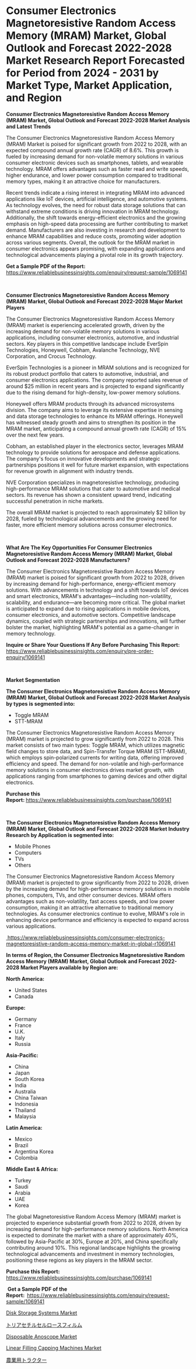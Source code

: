 <p><h1>Consumer Electronics Magnetoresistive Random Access Memory (MRAM) Market, Global Outlook and Forecast 2022-2028 Market Research Report Forecasted for Period from 2024 -  2031 by Market Type, Market Application, and Region</h1></p><p><strong>Consumer Electronics Magnetoresistive Random Access Memory (MRAM) Market, Global Outlook and Forecast 2022-2028 Market Analysis and Latest Trends</strong></p>
<p><p>The Consumer Electronics Magnetoresistive Random Access Memory (MRAM) Market is poised for significant growth from 2022 to 2028, with an expected compound annual growth rate (CAGR) of 8.6%. This growth is fueled by increasing demand for non-volatile memory solutions in various consumer electronic devices such as smartphones, tablets, and wearable technology. MRAM offers advantages such as faster read and write speeds, higher endurance, and lower power consumption compared to traditional memory types, making it an attractive choice for manufacturers.</p><p>Recent trends indicate a rising interest in integrating MRAM into advanced applications like IoT devices, artificial intelligence, and automotive systems. As technology evolves, the need for robust data storage solutions that can withstand extreme conditions is driving innovation in MRAM technology. Additionally, the shift towards energy-efficient electronics and the growing emphasis on high-speed data processing are further contributing to market demand. Manufacturers are also investing in research and development to enhance MRAM capabilities and reduce costs, promoting wider adoption across various segments. Overall, the outlook for the MRAM market in consumer electronics appears promising, with expanding applications and technological advancements playing a pivotal role in its growth trajectory.</p></p>
<p><strong>Get a Sample PDF of the Report:&nbsp;</strong> <a href="https://www.reliablebusinessinsights.com/enquiry/request-sample/1069141">https://www.reliablebusinessinsights.com/enquiry/request-sample/1069141</a></p>
<p>&nbsp;</p>
<p><strong>Consumer Electronics Magnetoresistive Random Access Memory (MRAM) Market, Global Outlook and Forecast 2022-2028 Major Market Players</strong></p>
<p><p>The Consumer Electronics Magnetoresistive Random Access Memory (MRAM) market is experiencing accelerated growth, driven by the increasing demand for non-volatile memory solutions in various applications, including consumer electronics, automotive, and industrial sectors. Key players in this competitive landscape include EverSpin Technologies, Honeywell, Cobham, Avalanche Technology, NVE Corporation, and Crocus Technology.</p><p>EverSpin Technologies is a pioneer in MRAM solutions and is recognized for its robust product portfolio that caters to automotive, industrial, and consumer electronics applications. The company reported sales revenue of around $25 million in recent years and is projected to expand significantly due to the rising demand for high-density, low-power memory solutions.</p><p>Honeywell offers MRAM products through its advanced microsystems division. The company aims to leverage its extensive expertise in sensing and data storage technologies to enhance its MRAM offerings. Honeywell has witnessed steady growth and aims to strengthen its position in the MRAM market, anticipating a compound annual growth rate (CAGR) of 15% over the next few years.</p><p>Cobham, an established player in the electronics sector, leverages MRAM technology to provide solutions for aerospace and defense applications. The company's focus on innovative developments and strategic partnerships positions it well for future market expansion, with expectations for revenue growth in alignment with industry trends.</p><p>NVE Corporation specializes in magnetoresistive technology, producing high-performance MRAM solutions that cater to automotive and medical sectors. Its revenue has shown a consistent upward trend, indicating successful penetration in niche markets.</p><p>The overall MRAM market is projected to reach approximately $2 billion by 2028, fueled by technological advancements and the growing need for faster, more efficient memory solutions across consumer electronics.</p></p>
<p>&nbsp;</p>
<p><strong>What Are The Key Opportunities For Consumer Electronics Magnetoresistive Random Access Memory (MRAM) Market, Global Outlook and Forecast 2022-2028 Manufacturers?</strong></p>
<p><p>The Consumer Electronics Magnetoresistive Random Access Memory (MRAM) market is poised for significant growth from 2022 to 2028, driven by increasing demand for high-performance, energy-efficient memory solutions. With advancements in technology and a shift towards IoT devices and smart electronics, MRAM's advantages—including non-volatility, scalability, and endurance—are becoming more critical. The global market is anticipated to expand due to rising applications in mobile devices, consumer electronics, and automotive sectors. Competitive landscape dynamics, coupled with strategic partnerships and innovations, will further bolster the market, highlighting MRAM's potential as a game-changer in memory technology.</p></p>
<p><strong>Inquire or Share Your Questions If Any Before Purchasing This Report:</strong> <a href="https://www.reliablebusinessinsights.com/enquiry/pre-order-enquiry/1069141">https://www.reliablebusinessinsights.com/enquiry/pre-order-enquiry/1069141</a></p>
<p>&nbsp;</p>
<p><strong>Market Segmentation</strong></p>
<p><strong>The Consumer Electronics Magnetoresistive Random Access Memory (MRAM) Market, Global Outlook and Forecast 2022-2028 Market Analysis by types is segmented into:</strong></p>
<p><ul><li>Toggle MRAM</li><li>STT-MRAM</li></ul></p>
<p><p>The Consumer Electronics Magnetoresistive Random Access Memory (MRAM) market is projected to grow significantly from 2022 to 2028. This market consists of two main types: Toggle MRAM, which utilizes magnetic field changes to store data, and Spin-Transfer Torque MRAM (STT-MRAM), which employs spin-polarized currents for writing data, offering improved efficiency and speed. The demand for non-volatile and high-performance memory solutions in consumer electronics drives market growth, with applications ranging from smartphones to gaming devices and other digital electronics.</p></p>
<p><strong>Purchase this Report:&nbsp;</strong><a href="https://www.reliablebusinessinsights.com/purchase/1069141">https://www.reliablebusinessinsights.com/purchase/1069141</a></p>
<p>&nbsp;</p>
<p><strong>The Consumer Electronics Magnetoresistive Random Access Memory (MRAM) Market, Global Outlook and Forecast 2022-2028 Market Industry Research by Application is segmented into:</strong></p>
<p><ul><li>Mobile Phones</li><li>Computers</li><li>TVs</li><li>Others</li></ul></p>
<p><p>The Consumer Electronics Magnetoresistive Random Access Memory (MRAM) market is projected to grow significantly from 2022 to 2028, driven by the increasing demand for high-performance memory solutions in mobile phones, computers, TVs, and other consumer devices. MRAM offers advantages such as non-volatility, fast access speeds, and low power consumption, making it an attractive alternative to traditional memory technologies. As consumer electronics continue to evolve, MRAM's role in enhancing device performance and efficiency is expected to expand across various applications.</p></p>
<p><a href="https://www.reliablebusinessinsights.com/consumer-electronics-magnetoresistive-random-access-memory-market-in-global-r1069141">&nbsp;https://www.reliablebusinessinsights.com/consumer-electronics-magnetoresistive-random-access-memory-market-in-global-r1069141</a></p>
<p><strong>In terms of Region, the Consumer Electronics Magnetoresistive Random Access Memory (MRAM) Market, Global Outlook and Forecast 2022-2028 Market Players available by Region are:</strong></p>
<p>
    <p> <strong> North America: </strong>
        <ul>
            <li>United States</li>
            <li>Canada</li>
        </ul>
        </p> 
    <p> <strong> Europe: </strong>
        <ul>
            <li>Germany</li>
            <li>France</li>
            <li>U.K.</li>
            <li>Italy</li>
            <li>Russia</li>
        </ul>
        </p> 
    <p> <strong> Asia-Pacific: </strong>
        <ul>
            <li>China</li>
            <li>Japan</li>
            <li>South Korea</li>
            <li>India</li>
            <li>Australia</li>
            <li>China Taiwan</li>
            <li>Indonesia</li>
            <li>Thailand</li>
            <li>Malaysia</li>
        </ul>
        </p> 
    <p> <strong> Latin America: </strong>
        <ul>
            <li>Mexico</li>
            <li>Brazil</li>
            <li>Argentina Korea</li>
            <li>Colombia</li>
        </ul>
        </p> 
    <p> <strong> Middle East & Africa: </strong>
        <ul>
            <li>Turkey</li>
            <li>Saudi</li>
            <li>Arabia</li>
            <li>UAE</li>
            <li>Korea</li>
        </ul>
    </p>
    </p>
<p><p>The global Magnetoresistive Random Access Memory (MRAM) market is projected to experience substantial growth from 2022 to 2028, driven by increasing demand for high-performance memory solutions. North America is expected to dominate the market with a share of approximately 40%, followed by Asia-Pacific at 30%, Europe at 20%, and China specifically contributing around 10%. This regional landscape highlights the growing technological advancements and investment in memory technologies, positioning these regions as key players in the MRAM sector.</p></p>
<p><strong>Purchase this Report: </strong><a href="https://www.reliablebusinessinsights.com/purchase/1069141">https://www.reliablebusinessinsights.com/purchase/1069141</a></p>
<p>&nbsp;<strong>Get a Sample PDF of the Report:&nbsp;&nbsp;</strong><a href="https://www.reliablebusinessinsights.com/enquiry/request-sample/1069141">https://www.reliablebusinessinsights.com/enquiry/request-sample/1069141</a></p>
<p><strong></strong></p>
<p><p><a href="https://www.linkedin.com/pulse/exploring-disk-storage-systems-market-dynamics-global-trends-7rcte?trackingId=5zF7c%2FNbT7ebn6sxj0zrOg%3D%3D">Disk Storage Systems Market</a></p><p><a href="https://medium.com/@jessicagtk0/%E3%83%88%E3%83%AA%E3%82%A2%E3%82%BB%E3%83%81%E3%83%AB%E3%82%BB%E3%83%AB%E3%83%AD%E3%83%BC%E3%82%B9%E3%83%95%E3%82%A3%E3%83%AB%E3%83%A0%E5%B8%82%E5%A0%B4%E3%81%AE%E5%8B%95%E5%90%91%E3%81%A8%E6%88%90%E9%95%B7%E8%A6%81%E5%9B%A0%E3%82%92%E5%88%86%E6%9E%90%E3%81%97-2024%E5%B9%B4%E3%81%8B%E3%82%892031%E5%B9%B4%E3%81%BE%E3%81%A7%E3%81%AE%E4%BA%88%E6%B8%AC%E3%82%92%E8%A1%8C%E3%81%84%E3%81%BE%E3%81%99-7293ef00f8a8">トリアセチルセルロースフィルム</a></p><p><a href="https://www.linkedin.com/pulse/disposable-anoscope-market-global-trends-forecast-2024-g9rec?trackingId=Op8LkdM9Q06aPQN%2B%2F0ys8g%3D%3D">Disposable Anoscope Market</a></p><p><a href="https://medium.com/@babymorar/linear-filling-capping-machines-market-investigation-industry-evolution-and-forecast-till-2031-d4cf4202eabe">Linear Filling Capping Machines Market</a></p><p><a href="https://medium.com/@qyzhmeiu47/%E3%82%B0%E3%83%AD%E3%83%BC%E3%83%90%E3%83%AB%E8%BE%B2%E6%A5%AD%E3%83%88%E3%83%A9%E3%82%AF%E3%82%BF%E3%83%BC%E5%B8%82%E5%A0%B4-%E7%94%A8%E9%80%94-%E6%9C%80%E7%B5%82%E5%88%A9%E7%94%A8%E7%94%A3%E6%A5%AD-%E3%82%BF%E3%82%A4%E3%83%97-%E6%A9%9F%E5%99%A8-%E5%9C%B0%E5%9F%9F%E3%81%AB%E7%84%A6%E7%82%B9%E3%82%92%E5%BD%93%E3%81%A6%E3%81%9F%E5%88%86%E6%9E%90%E3%81%A8%E4%BA%88%E6%B8%AC-2024%E5%B9%B4-2031%E5%B9%B4-43280ffd21f1">農業用トラクター</a></p></p>